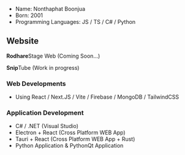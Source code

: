 - Name: Nonthaphat Boonjua
- Born: 2001
- Programming Languages: JS / TS / C# / Python

## Website
**Rodhare**Stage Web (Coming Soon...)

**Snip**Tube (Work in progress)

### Web Developments
- Using React / Next.JS / Vite / Firebase / MongoDB / TailwindCSS

### Application Development
- C# / .NET (Visual Studio)
- Electron + React (Cross Platform WEB App)
- Tauri + React (Cross Platform WEB App + Rust)
- Python Application & PythonQt Application


<!---
Rinechxn/Rinechxn is a ✨ special ✨ repository because its `README.md` (this file) appears on your GitHub profile.
You can click the Preview link to take a look at your changes.
--->
